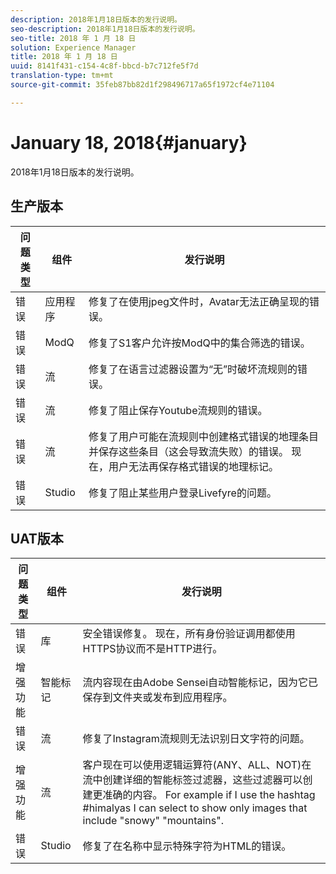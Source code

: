 ```yaml
---
description: 2018年1月18日版本的发行说明。
seo-description: 2018年1月18日版本的发行说明。
seo-title: 2018 年 1 月 18 日
solution: Experience Manager
title: 2018 年 1 月 18 日
uuid: 8141f431-c154-4c8f-bbcd-b7c712fe5f7d
translation-type: tm+mt
source-git-commit: 35feb87bb82d1f298496717a65f1972cf4e71104

---
```



# January 18, 2018{#january}

2018年1月18日版本的发行说明。

## 生产版本

| **问题类型** | **组件** | **发行说明** |
|---|---|---|
| 错误 | 应用程序 | 修复了在使用jpeg文件时，Avatar无法正确呈现的错误。 |
| 错误 | ModQ | 修复了S1客户允许按ModQ中的集合筛选的错误。 |
| 错误 | 流 | 修复了在语言过滤器设置为“无”时破坏流规则的错误。 |
| 错误 | 流 | 修复了阻止保存Youtube流规则的错误。 |
| 错误 | 流 | 修复了用户可能在流规则中创建格式错误的地理条目并保存这些条目（这会导致流失败）的错误。 现在，用户无法再保存格式错误的地理标记。 |
| 错误 | Studio | 修复了阻止某些用户登录Livefyre的问题。 |

## UAT版本

| **问题类型** | **组件** | **发行说明** |
|---|---|---|
| 错误 | 库 | 安全错误修复。 现在，所有身份验证调用都使用HTTPS协议而不是HTTP进行。 |
| 增强功能 | 智能标记 | 流内容现在由Adobe Sensei自动智能标记，因为它已保存到文件夹或发布到应用程序。 |
| 错误 | 流 | 修复了Instagram流规则无法识别日文字符的问题。 |
| 增强功能 | 流 | 客户现在可以使用逻辑运算符(ANY、ALL、NOT)在流中创建详细的智能标签过滤器，这些过滤器可以创建更准确的内容。 For example if I use the hashtag #himalyas I can select to show only images that include "snowy" "mountains". |
| 错误 | Studio | 修复了在名称中显示特殊字符为HTML的错误。 |

